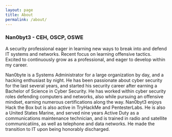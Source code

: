 ```yaml
---
layout: page
title: About
permalink: /about/
---
```


<h3>Nan0byt3 - CEH, OSCP, OSWE</h3>

<center><script src="https://www.hackthebox.eu/badge/25075"></script></center>

A security professional eager in learning new ways to break into and defend IT systems and networks. Recent focus on learning offensive tactics. Excited to continuously grow as a professional, and eager to develop within my career.<br>

Nan0byte is a Systems Administrator for a large organization by day, and a hacking enthusiast by night. He has been passionate about cyber security for the last several years, and started his security career after earning a Bachelor of Science in Cyber Security. He has worked within cyber security roles defending computers and networks, also while pursuing an offensive mindset, earning numerous certifications along the way. Nan0byt3 enjoys Hack the Box but is also active in TryHackMe and PentesterLabs. He is also a United States Marine, and served nine years Active Duty as a communications maintenance technician, and is trained in radio and satellite communicatiins, as well as telephone and data networks. He made the transition to IT upon being honorably discharged.
